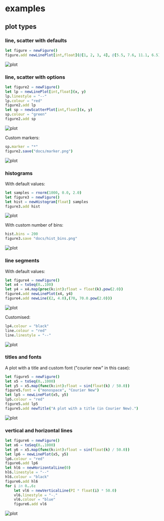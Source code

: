 # examples

## plot types

### line, scatter with defaults

```nim
let figure = newFigure()
figure.add newLinePlot[int,float](@[1, 2, 3, 4], @[5.5, 7.6, 11.1, 6.5])
```

![plot](lineplot_default.png)

### line, scatter with options

```nim
let figure2 = newFigure()
let lp = newLinePlot[int,float](x, y)
lp.linestyle = "--"
lp.colour = "red"
figure2.add lp
let sp = newScatterPlot[int,float](x, y)
sp.colour = "green"
figure2.add sp
```

![plot](scatterplot_default.png)

Custom markers:

```nim
sp.marker = "*"
figure2.save("docs/marker.png")
```

![plot](marker.png)

### histograms

With default values:

```nim
let samples = rnorm(1000, 0.0, 2.0)
let figure3 = newFigure()
let hist = newHistogram[float] samples
figure3.add hist
```

![plot](hist_default.png)

With custom number of bins:

```nim
hist.bins = 200
figure3.save "docs/hist_bins.png"
```

![plot](hist_bins.png)

### line segments

With default values:

```nim
let figure4 = newFigure()
let x4 = toSeq(0..100)
let y4 = x4.map(proc(k:int):float = float(k).pow(2.0))
figure4.add newLinePlot(x4, y4)
figure4.add newLine((2, 4.0),(70, 70.0.pow(2.0)))
```

![plot](line_segment.png)

Customised:

```nim
lp4.colour = "black"
line.colour = "red"
line.linestyle = "--"
```

![plot](line_segment_colour.png)

### titles and fonts

A plot with a title and custom font ("courier new" in this case):

```nim
let figure5 = newFigure()
let x5 = toSeq(0..1000)
let y5 = x5.map(func(k:int):float = sin(float(k) / 50.0))
figure5.font = ("monospace", "Courier New")
let lp5 = newLinePlot(x5, y5)
lp5.colour = "red"
figure5.add lp5
figure5.add newTitle("A plot with a title (in Courier New).")
```

![plot](plot_title.png)

### vertical and horizontal lines

```nim
let figure6 = newFigure()
let x6 = toSeq(0..1000)
let y6 = x5.map(func(k:int):float = sin(float(k) / 50.0))
let lp6 = newLinePlot(x5, y5)
lp6.colour = "red"
figure6.add lp6
let hl6 = newHorizontalLine(0)
hl6.linestyle = "--"
hl6.colour = "black"
figure6.add hl6
for i in 0..6:
    let vl6 = newVerticalLine(PI * float(i) * 50.0)
    vl6.linestyle = "-."
    vl6.colour = "blue"
    figure6.add vl6
```

![plot](plot_hv_lines.png)